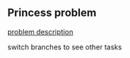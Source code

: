 ## Princess problem 
[problem description](https://sites.google.com/view/fitnsudotnet/%D0%B3%D0%BB%D0%B0%D0%B2%D0%BD%D0%B0%D1%8F-%D1%81%D1%82%D1%80%D0%B0%D0%BD%D0%B8%D1%86%D0%B0?pli=1)

switch branches to see other tasks